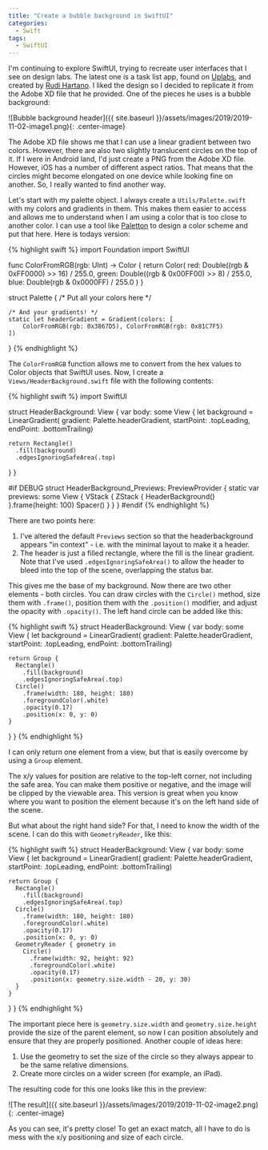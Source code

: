 ```yaml
---
title: "Create a bubble background in SwiftUI"
categories:
  - Swift
tags:
  - SwiftUI
---
```


I'm continuing to explore SwiftUI, trying to recreate user interfaces that I see on design labs.  The latest one is a task list app, found on [Uplabs](https://www.uplabs.com/posts/to-do-list-app-freebie-kit), and created by [Rudi Hartano](https://dribbble.com/iamruha).  I liked the design so I decided to replicate it from the Adobe XD file that he provided.  One of the pieces he uses is a bubble background:

![Bubble background header]({{ site.baseurl }}/assets/images/2019/2019-11-02-image1.png){: .center-image}

The Adobe XD file shows me that I can use a linear gradient between two colors.  However, there are also two slightly translucent circles on the top of it.  If I were in Android land, I'd just create a PNG from the Adobe XD file.  However, iOS has a number of different aspect ratios.  That means that the circles might become elongated on one device while looking fine on another.  So, I really wanted to find another way.

Let's start with my palette object.  I always create a `Utils/Palette.swift` with my colors and gradients in them.  This makes them easier to access and allows me to understand when I am using a color that is too close to another color.  I can use a tool like [Paletton](https://paletton.com) to design a color scheme and put that here.  Here is todays version:

{% highlight swift %}
import Foundation
import SwiftUI

func ColorFromRGB(rgb: UInt) -> Color {
    return Color(
        red: Double((rgb & 0xFF0000) >> 16) / 255.0,
        green: Double((rgb & 0x00FF00) >> 8) / 255.0,
        blue: Double(rgb & 0x0000FF) / 255.0
    )
}

struct Palette {
    /* Put all your colors here */

    /* And your gradients! */
    static let headerGradient = Gradient(colors: [
        ColorFromRGB(rgb: 0x3867D5), ColorFromRGB(rgb: 0x81C7F5)
    ])
}
{% endhighlight %}

The `ColorFromRGB` function allows me to convert from the hex values to Color objects that SwiftUI uses.  Now, I create a `Views/HeaderBackground.swift` file with the following contents:

{% highlight swift %}
import SwiftUI

struct HeaderBackground: View {
  var body: some View {
    let background = LinearGradient(
      gradient: Palette.headerGradient,
      startPoint: .topLeading, endPoint: .bottomTrailing)

    return Rectangle()
      .fill(background)
      .edgesIgnoringSafeArea(.top)
  }
}

#if DEBUG
struct HeaderBackground_Previews: PreviewProvider {
  static var previews: some View {
    VStack {
      ZStack {
        HeaderBackground()
      }.frame(height: 100)
      Spacer()
    }
  }
}
#endif
{% endhighlight %}

There are two points here:

1. I've altered the default `Previews` section so that the headerbackground appears "in context" - i.e. with the minimal layout to make it a header.
2. The header is just a filled rectangle, where the fill is the linear gradient.  Note that I've used `.edgesIgnoringSafeArea()` to allow the header to bleed into the top of the scene, overlapping the status bar.

This gives me the base of my background.  Now there are two other elements - both circles.  You can draw circles with the `Circle()` method, size them with `.frame()`, position them with the `.position()` modifier, and adjust the opacity with `.opacity()`.  The left hand circle can be added like this:

{% highlight swift %}
struct HeaderBackground: View {
  var body: some View {
    let background = LinearGradient(
      gradient: Palette.headerGradient,
      startPoint: .topLeading, endPoint: .bottomTrailing)

    return Group {
      Rectangle()
        .fill(background)
        .edgesIgnoringSafeArea(.top)
      Circle()
        .frame(width: 180, height: 180)
        .foregroundColor(.white)
        .opacity(0.17)
        .position(x: 0, y: 0)
    }
  }
}
{% endhighlight %}

I can only return one element from a view, but that is easily overcome by using a `Group` element.

The x/y values for position are relative to the top-left corner, not including the safe area.  You can make them positive or negative, and the image will be clipped by the viewable area.  This version is great when you know where you want to position the element because it's on the left hand side of the scene.

But what about the right hand side?  For that, I need to know the width of the scene.  I can do this with `GeometryReader`, like this:

{% highlight swift %}
struct HeaderBackground: View {
  var body: some View {
    let background = LinearGradient(
      gradient: Palette.headerGradient,
      startPoint: .topLeading, endPoint: .bottomTrailing)

    return Group {
      Rectangle()
        .fill(background)
        .edgesIgnoringSafeArea(.top)
      Circle()
        .frame(width: 180, height: 180)
        .foregroundColor(.white)
        .opacity(0.17)
        .position(x: 0, y: 0)
      GeometryReader { geometry in
        Circle()
          .frame(width: 92, height: 92)
          .foregroundColor(.white)
          .opacity(0.17)
          .position(x: geometry.size.width - 20, y: 30)
      }
    }
  }
}
{% endhighlight %}

The important piece here is `geometry.size.width` and `geometry.size.height` provide the size of the parent element, so now I can position absolutely and ensure that they are properly positioned.  Another couple of ideas here:

1. Use the geometry to set the size of the circle so they always appear to be the same relative dimensions.
2. Create more circles on a wider screen (for example, an iPad).

The resulting code for this one looks like this in the preview:

![The result]({{ site.baseurl }}/assets/images/2019/2019-11-02-image2.png){: .center-image}

As you can see, it's pretty close!  To get an exact match, all I have to do is mess with the x/y positioning and size of each circle.
